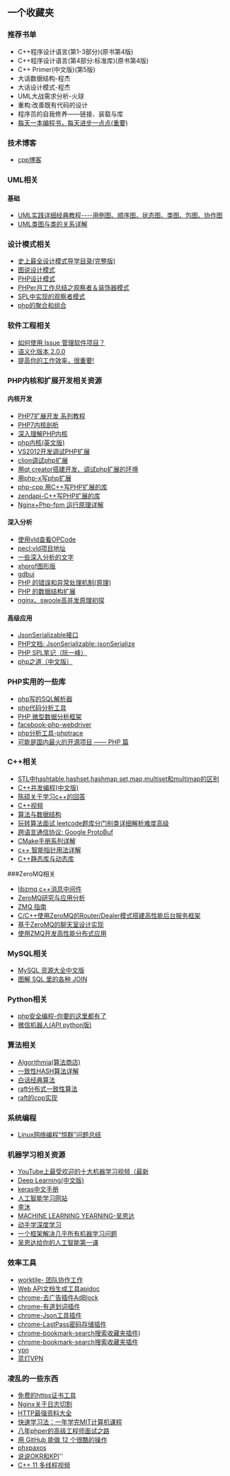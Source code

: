 ## 一个收藏夹
### 推荐书单
- C++程序设计语言(第1-3部分)(原书第4版)
- C++程序设计语言(第4部分:标准库)(原书第4版)
- C++ Primer(中文版)(第5版)
- 大话数据结构-程杰
- 大话设计模式-程杰
- UML大战需求分析-火球
- 重构:改善既有代码的设计
- 程序员的自我修养——链接、装载与库
- [每天一本编程书，每天进步一点点(重要)](https://salttiger.com/)

### 技术博客
- [cpp博客](http://www.cppblog.com/)

### UML相关
#### 基础
- [UML实践详细经典教程----用例图、顺序图、状态图、类图、包图、协作图](http://www.uml.org.cn/oobject/201609092.asp?artid=18390)
- [UML类图与类的关系详解](http://www.uml.org.cn/oobject/201104212.asp)

### 设计模式相关
- [史上最全设计模式导学目录(完整版)](http://blog.csdn.net/lovelion/article/details/17517213)
- [图说设计模式](http://design-patterns.readthedocs.io/zh_CN/latest/index.html)
- [PHP设计模式](http://designpatternsphp.readthedocs.io/en/latest/)
- [PHPer月工作总结之观察者＆装饰器模式](http://tigerb.cn/2017/08/21/summary-august/)
- [SPL中实现的观察者模式](http://php.net/manual/zh/class.splobserver.php)
- [php的聚合和组合](http://blog.csdn.net/andybegin/article/details/8724534)

### 软件工程相关
- [如何使用 Issue 管理软件项目？](http://www.ruanyifeng.com/blog/2017/08/issue.html)
- [语义化版本 2.0.0](http://semver.org/lang/zh-CN/)
- [提高你的工作效率，很重要!](https://mp.weixin.qq.com/s?__biz=MzA5NzAzMjIxMw==&mid=2650926429&idx=1&sn=5f12cefb22302a3be3b26783809d2df5&chksm=8b524c27bc25c5314c43b961d3561414b577afda97e8023ff83c34efe27f7290df6871a8dbbc&mpshare=1&scene=22&srcid=0611RfNO6KTE5THNT9EGyQZP#rd)

### PHP内核和扩展开发相关资源
#### 内核开发
- [PHP7扩展开发 系列教程](https://github.com/owenliang/php7-extension-explore)
- [PHP7内核剖析](https://github.com/pangudashu/php7-internal)
- [深入理解PHP内核](http://www.php-internals.com/)
- [php内核(英文版)](http://www.phpinternalsbook.com)
- [VS2012开发调试PHP扩展](http://blog.csdn.net/a600423444/article/details/12720543)
- [clion调试php扩展](http://blog.csdn.net/baixiaoshi/article/details/73744280)
- [用qt creator搭建开发、调试php扩展的环境](https://segmentfault.com/a/1190000009828172)
- [用php-x写php扩展](https://yuerblog.cc/2017/07/11/php-x-extension/)
- [php-cpp 用C++写PHP扩展的库](http://www.php-cpp.com/documentation/)
- [zendapi-C++写PHP扩展的库](https://github.com/qcoreteam/zendapi)
- [Nginx+Php-fpm 运行原理详解](https://juejin.im/post/58db7d742f301e007e9a00a7)

#### 深入分析
- [使用vld查看OPCode](http://gywbd.github.io/posts/2016/2/vld-opcode.html)
- [pecl:vld项目地址](https://pecl.php.net/package/vld)
- [一些深入分析的文字](http://jpauli.github.io/)
- [xhprof图形版](https://github.com/perftools/xhgui)
- [gdbui](https://github.com/cs01/gdbgui)
- [PHP 的错误和异常处理机制(原理)](http://wulfric.me/2017/08/php-error-exception/)
- [PHP 的数据结构扩展](http://wulfric.me/2017/08/php-data-structures/)
- [nginx、swoole高并发原理初探](http://mp.weixin.qq.com/s/WMi7LZj0bqXa72V9fRhwCA)

#### 高级应用
- [JsonSerializable接口](http://www.laruence.com/2011/10/10/2204.html)
- [PHP文档: JsonSerializable::jsonSerialize](http://php.net/manual/zh/jsonserializable.jsonserialize.php)
- [PHP SPL笔记（阮一峰）](http://www.ruanyifeng.com/blog/2008/07/php_spl_notes.html)
- [php之道（中文版）](http://laravel-china.github.io/php-the-right-way/)

### PHP实用的一些库
- [php写的SQL解析器](https://github.com/greenlion/PHP-SQL-Parser)
- [php代码分析工具](https://github.com/exakat/php-static-analysis-tools)
- [PHP 微型数据分析框架](https://github.com/HWGehring/Archon)
- [facebook-php-webdriver](https://github.com/facebook/php-webdriver)
- [php分析工具-phptrace](https://github.com/Qihoo360/phptrace)
- [可能是国内最火的开源项目 —— PHP 篇](https://my.oschina.net/editorial-story/blog/1535228)

### C++相关
- [STL中hashtable,hashset,hashmap,set,map,multiset和multimap的区别](http://blog.csdn.net/wangyuquanliuli/article/details/13744229)
- [C++并发编程(中文版)](https://www.gitbook.com/book/chenxiaowei/cpp_concurrency_in_action/details)
- [陈硕关于学习c++的回答](https://www.zhihu.com/question/22608820/answer/21968467)
- [C++视频](http://www.imooc.com/course/list?c=cplusplus)
- [算法与数据结构](http://coding.imooc.com/class/71.html)
- [玩转算法面试 leetcode题库分门别类详细解析难度高级](http://coding.imooc.com/class/82.html)
- [跨语言通信协议: Google ProtoBuf](https://juejin.im/post/5938f1785c497d006b613b0d)
- [CMake手册系列详解](http://www.cnblogs.com/coderfenghc/tag/cmake/)
- [c++ 智能指针用法详解](http://www.cnblogs.com/TenosDoIt/p/3456704.html)
- [C++静态库与动态库](http://www.cnblogs.com/skynet/p/3372855.html)

###ZeroMQ相关
- [libzmq c++消息中间件](https://github.com/zeromq/libzmq)
- [ZeroMQ研究与应用分析](http://www.cnblogs.com/rainbowzc/p/3357594.html)
- [ZMQ 指南](https://wizardforcel.gitbooks.io/zmq-guide/content/chapter1.html)
- [C/C++使用ZeroMQ的Router/Dealer模式搭建高性能后台服务框架](http://www.leoox.com/?p=334)
- [基于ZeroMQ的聊天室设计实现](http://blog.csdn.net/zmyer/article/details/18365017)
- [使用ZMQ开发高性能分布式应用](http://www.cppblog.com/anderslan/articles/create_high-performance_distribute_program_using_ZMQ.html)

### MySQL相关
- [MySQL 资源大全中文版](https://github.com/jobbole/awesome-mysql-cn)
- [图解 SQL 里的各种 JOIN](https://zhuanlan.zhihu.com/p/29234064)

### Python相关
- [php安全编程-你要的这里都有了](http://www.lai18.com/cate/117.html)
- [微信机器人(API python版)](https://github.com/youfou/wxpy)

### 算法相关
- [Algorithmia(算法商店)](https://algorithmia.com/)
- [一致性HASH算法详解](http://www.jianshu.com/p/e8fb89bb3a61)
- [白话经典算法](http://blog.csdn.net/column/details/algorithm-easyword.html)
- [raft分布式一致性算法](https://github.com/maemual/raft-zh_cn/blob/master/raft-zh_cn.md)
- [raft的cpp实现](https://github.com/darkiri/cpp-raft.git)

### 系统编程
- [Linux网络编程“惊群”问题总结](http://www.cnblogs.com/Anker/p/7071849.html?utm_source=tuicool&utm_medium=referral)

### 机器学习相关资源
- [YouTube上最受欢迎的十大机器学习视频（最新](https://mp.weixin.qq.com/s/c-pLECYveGgFJTevZSvqOA)
- [Deep Learning(中文版)](https://github.com/exacity/deeplearningbook-chinese)
- [keras中文手册](https://keras-cn.readthedocs.io/en/latest/)
- [人工智能学习网站](http://www.fast.ai)
- [李沐](https://www.zhihu.com/people/li-mu-23/activities)
- [MACHINE LEARNING YEARNING-吴恩达](http://www.mlyearning.org/)
- [动手学深度学习](http://zh.gluon.ai/index.html)
- [一个框架解决几乎所有机器学习问题](http://blog.csdn.net/aliceyangxi1987/article/details/71079448)
- [吴恩达给你的人工智能第一课](https://mooc.study.163.com/smartSpec/detail/1001319001.htm)

### 效率工具
- [worktile- 团队协作工作](https://my.worktile.com/dashboard)
- [Web API文档生成工具apidoc](https://github.com/apidoc/apidoc)
- [chrome-去广告插件AdBlock](https://chrome.google.com/webstore/detail/adblock/gighmmpiobklfepjocnamgkkbiglidom)
- [chrome-有道划词插件](https://chrome.google.com/webstore/detail/eopjamdnofihpioajgfdikhhbobonhbb)
- [chrome-Json工具插件](https://chrome.google.com/webstore/detail/iahnhfdhidomcpggpaimmmahffihkfnj)
- [chrome-LastPass密码存储插件](https://chrome.google.com/webstore/detail/lastpass-free-password-ma/hdokiejnpimakedhajhdlcegeplioahd)
- [chrome-bookmark-search搜索收藏夹插件](https://chrome.google.com/webstore/detail/bookmark-search/hhmokalkpaiacdofbcddkogifepbaijk))
- [chrome-bookmark-search搜索收藏夹插件](https://chrome.google.com/webstore/detail/bookmark-search/hhmokalkpaiacdofbcddkogifepbaijk)
- [vpn](https://github.com/coyove/goflyway)
- [蓝灯VPN](https://github.com/getlantern/lantern)

### 凌乱的一些东西
- [免费的https证书工具](https://github.com/Neilpang/acme.sh/wiki/%E8%AF%B4%E6%98%8E)
- [Nginx关于日志切割](http://www.huxd.org/articles/2017/07/17/1500282730786.html)
- [HTTP最强资料大全](https://juejin.im/post/58ddb636ac502e0063992865)
- [快速学习法：一年学完MIT计算机课程](http://www.guokr.com/post/380450/)
- [八年phper的高级工程师面试之路](https://zhuanlan.zhihu.com/p/27493130)
- [用 GitHub 能做 12 个很酷的操作](http://www.tuicool.com/articles/fIJrUja)
- [phxpaxos](https://github.com/Tencent/phxpaxos/blob/master/README.zh_CN.md)
- [说说OKR和KPI](http://mp.weixin.qq.com/s?__biz=MjM5MzkxODQ5NA==&mid=2651442984&idx=1&sn=b307d22bb3795c8b683d7c167fdc5d52&chksm=bd72d4598a055d4fb19401f39450bd6dafffc06ca806075b6b13d7b71aa71d2446fb49d24023&mpshare=1&scene=23&srcid=0913NmyKYo4OV1cq67LVBwJ1#rd)''
- [C++ 11 多线程视频](http://study.163.com/course/courseMain.htm?courseId=1002975002)

